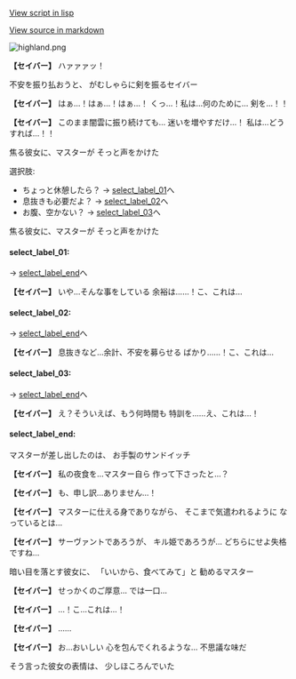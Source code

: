 [View script in lisp](../scripts/10242102.txt)

[View source in markdown](10242102.md)

![highland.png](../images/backgrounds/highland.png)

**【セイバー】**
ハァァァッ！

不安を振り払おうと、
がむしゃらに剣を振るセイバー

**【セイバー】**
はぁ…！はぁ…！はぁ…！
くっ…！私は…何のために…
剣を…！！

**【セイバー】**
このまま闇雲に振り続けても…
迷いを増やすだけ…！
私は…どうすれば…！！

焦る彼女に、マスターが
そっと声をかけた

選択肢:
- ちょっと休憩したら？ → [select_label_01](#select_label_01)へ
- 息抜きも必要だよ？ → [select_label_02](#select_label_02)へ
- お腹、空かない？ → [select_label_03](#select_label_03)へ

焦る彼女に、マスターが
そっと声をかけた

#### select_label_01:
 → [select_label_end](#select_label_end)へ

**【セイバー】**
いや…そんな事をしている
余裕は……！こ、これは…

#### select_label_02:
 → [select_label_end](#select_label_end)へ

**【セイバー】**
息抜きなど…余計、不安を募らせる
ばかり……！こ、これは…

#### select_label_03:
 → [select_label_end](#select_label_end)へ

**【セイバー】**
え？そういえば、もう何時間も
特訓を……え、これは…！

#### select_label_end:

マスターが差し出したのは、
お手製のサンドイッチ

**【セイバー】**
私の夜食を…マスター自ら
作って下さったと…？

**【セイバー】**
も、申し訳…ありません…！

**【セイバー】**
マスターに仕える身でありながら、
そこまで気遣われるように
なっているとは…

**【セイバー】**
サーヴァントであろうが、
キル姫であろうが…
どちらにせよ失格ですね…

暗い目を落とす彼女に、
「いいから、食べてみて」と
勧めるマスター

**【セイバー】**
せっかくのご厚意…
では一口…

**【セイバー】**
…！こ…これは…！

**【セイバー】**
……

**【セイバー】**
お…おいしい
心を包んでくれるような…
不思議な味だ

そう言った彼女の表情は、
少しほころんでいた